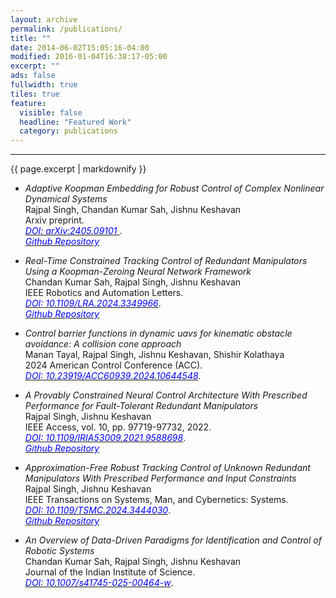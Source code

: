 ```yaml
---
layout: archive
permalink: /publications/
title: ""
date: 2014-06-02T15:05:16-04:00
modified: 2016-01-04T16:38:17-05:00
excerpt: ""
ads: false
fullwidth: true
tiles: true
feature:
  visible: false
  headline: "Featured Work"
  category: publications
---
```

<hr>
{{ page.excerpt | markdownify }}


* <i>Adaptive Koopman Embedding for Robust Control of Complex Nonlinear Dynamical Systems</i> <br>
  Rajpal Singh, Chandan Kumar Sah, Jishnu Keshavan <br>
  Arxiv preprint.<br>
<a href = "https://arxiv.org/abs/2405.09101"> <i style="color:blue;">DOI: arXiv:2405.09101 </i></a>.<br>
<a href = "https://github.com/Rajpal9/Adaptive-koopman"> <i style="color:blue;">Github Repository</i></a>

* <i>Real-Time Constrained Tracking Control of Redundant Manipulators Using a Koopman-Zeroing Neural Network Framework</i> <br>
Chandan Kumar Sah, Rajpal Singh, Jishnu Keshavan <br>
IEEE Robotics and Automation Letters.<br>
<a href = "https://ieeexplore.ieee.org/document/10380707"> <i style="color:blue;">DOI: 10.1109/LRA.2024.3349966</i></a>.<br>
<a href = "https://github.com/Rajpal9/Koopman_ZNN"> <i style="color:blue;">Github Repository</i></a>

* <i>Control barrier functions in dynamic uavs for kinematic obstacle avoidance: A collision cone approach</i> <br>
Manan Tayal, Rajpal Singh, Jishnu Keshavan, Shishir Kolathaya <br>
2024 American Control Conference (ACC).<br>
<a href = "https://ieeexplore.ieee.org/abstract/document/10644548"> <i style="color:blue;">DOI: 10.23919/ACC60939.2024.10644548</i></a>.<br>


* <i>A Provably Constrained Neural Control Architecture With Prescribed Performance for Fault-Tolerant Redundant Manipulators</i> <br>
Rajpal Singh, Jishnu Keshavan <br>
IEEE Access, vol. 10, pp. 97719-97732, 2022.<br>
<a href = "https://ieeexplore.ieee.org/abstract/document/9888126"> <i style="color:blue;">DOI: 10.1109/IRIA53009.2021.9588698</i></a>.<br>
<a href = "https://github.com/Rajpal9/ZNN_Optimal_Control"> <i style="color:blue;">Github Repository</i></a>



* <i>Approximation-Free Robust Tracking Control of Unknown Redundant Manipulators With Prescribed Performance and Input Constraints</i> <br>
  Rajpal Singh, Jishnu Keshavan <br>
IEEE Transactions on Systems, Man, and Cybernetics: Systems.<br>
<a href = "https://ieeexplore.ieee.org/abstract/document/10649593"> <i style="color:blue;">DOI: 10.1109/TSMC.2024.3444030</i></a>.<br>
<a href = "https://github.com/Rajpal9/Robust_ZNN_Control_for_Unknown_Kinematics"> <i style="color:blue;">Github Repository</i></a>


* <i>An Overview of Data-Driven Paradigms for Identification and Control of Robotic Systems</i> <br>
  Chandan Kumar Sah, Rajpal Singh, Jishnu Keshavan <br>
Journal of the Indian Institute of Science.<br>
<a href = "https://link.springer.com/article/10.1007/s41745-025-00464-w"> <i style="color:blue;">DOI: 10.1007/s41745-025-00464-w</i></a>.<br>
